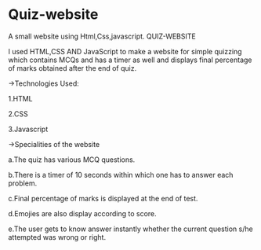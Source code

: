 # Quiz-website
A small website using Html,Css,javascript. 
QUIZ-WEBSITE

I used HTML,CSS AND JavaScript to make a website for simple quizzing which contains MCQs and has a timer as well and displays final percentage of marks obtained after the end of quiz.


->Technologies Used:

  1.HTML

  2.CSS

  3.Javascript
 

->Specialities of the website

  a.The quiz has various MCQ questions.
 
  b.There is a timer of 10 seconds within which one has to answer each problem.
 
  c.Final percentage of marks is displayed at the end of test.
 
  d.Emojies are also display according to score.
 
  e.The user gets to know answer instantly whether the current question s/he attempted was wrong or right.
